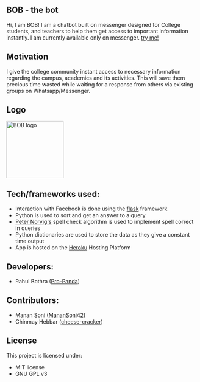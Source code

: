 ## BOB - the bot
Hi, I am BOB! I am a chatbot built on messenger designed for College students, and teachers to help them get access to important information instantly.
I am currently available only on messenger.
[try me!](m.me/ChatBotBOB)

## Motivation
I give the college community instant access to necessary information regarding the campus, academics and its activities. This will save them precious time wasted while waiting for a response from others via existing groups on Whatsapp/Messenger.

## Logo
<img src="https://github.com/pro-panda/bob-the-bot/blob/master/db/BOBFiles/boblogo.png" width="150" alt="BOB logo">

## Tech/frameworks used:
 - Interaction with Facebook is done using the [flask](http://flask.pocoo.org/) framework
 - Python is used to sort and get an answer to a query
 - [Peter Norvig's](https://norvig.com/spell-correct.html) spell check algorithm is used to implement spell correct in queries
 - Python dictionaries are used to store the data as they give a constant time output
 - App is hosted on the [Heroku](http://heroku.com) Hosting Platform

## Developers:
 - Rahul Bothra ([Pro-Panda](https://github.com/pro-panda))

## Contributors:
- Manan Soni ([MananSoni42](https://github.com/MananSoni42))
- Chinmay Hebbar ([cheese-cracker](https://github.com/cheese-cracker))

## License
This project is licensed under:
* MIT license
* GNU GPL v3

